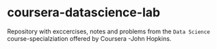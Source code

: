 # coursera-datascience-lab
Repository with exccercises, notes and problems from the `Data Science` course-specialziation
offered by Coursera -John Hopkins.
